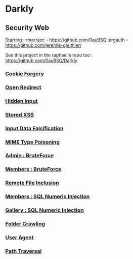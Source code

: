 # Darkly

## Security Web

Starring :
rmarracc - https://github.com/0auBSQ
jergauth - https://github.com/jeremie-gauthier/

See this project in the raphael's repo too : https://github.com/0auBSQ/Darkly

### [Cookie Forgery](https://github.com/jeremie-gauthier/Darkly/blob/master/CookieForgery.md)

### [Open Redirect](https://github.com/jeremie-gauthier/Darkly/blob/master/OpenRedirect.md)

### [Hidden Input](https://github.com/jeremie-gauthier/Darkly/blob/master/HiddenInput.md)

### [Stored XSS](https://github.com/jeremie-gauthier/Darkly/blob/master/StockedXSS.md)

### [Input Data Falsification](https://github.com/jeremie-gauthier/Darkly/blob/master/InputDataFalsification.md)

### [MIME Type Poisoning](https://github.com/jeremie-gauthier/Darkly/blob/master/MIMETypePoisoning.md)

### [Admin : BruteForce](https://github.com/jeremie-gauthier/Darkly/blob/master/BruteforceAdminCredentials.md)

### [Members : BruteForce](https://github.com/jeremie-gauthier/Darkly/blob/master/BruteforceMembersCredentials.md)

### [Remote File Inclusion](https://github.com/jeremie-gauthier/Darkly/blob/master/RemoteFileInclusion.md)

### [Members : SQL Numeric Injection](https://github.com/jeremie-gauthier/Darkly/blob/master/SQLNumericInjection_Members.md)

### [Gallery : SQL Numeric Injection](https://github.com/jeremie-gauthier/Darkly/blob/master/SQLNumericInjection_Gallery.md)

### [Folder Crawling](https://github.com/jeremie-gauthier/Darkly/blob/master/FolderCrawling.md)

### [User Agent](https://github.com/jeremie-gauthier/Darkly/blob/master/UserAgent.md)

### [Path Traversal](https://github.com/jeremie-gauthier/Darkly/blob/master/PathTraversal.md)
